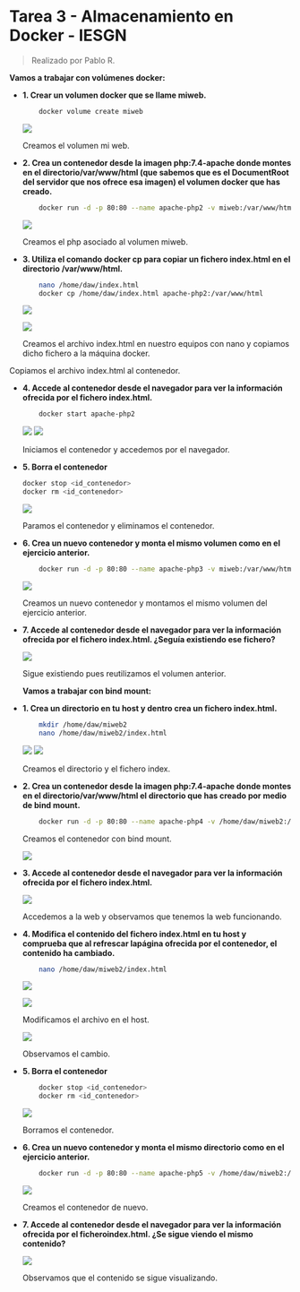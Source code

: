 # Tarea 3 - Almacenamiento en Docker - IESGN
> Realizado por Pablo R.

**Vamos a trabajar con volúmenes docker:**

- **1. Crear un volumen docker que se llame miweb.**
    ```sh
        docker volume create miweb
    ```
    ![](assets/ejercicio1.PNG)
    
    Creamos el volumen mi web.
    
- **2. Crea un contenedor desde la imagen php:7.4-apache donde montes en el directorio/var/www/html (que sabemos que es el DocumentRoot del servidor que nos ofrece esa imagen) el volumen docker que has creado.**
    ```sh
        docker run -d -p 80:80 --name apache-php2 -v miweb:/var/www/html php:7.4-apache
    ```
    ![](assets/ejercicio2.PNG)
    
    Creamos el php asociado al volumen miweb.

- **3. Utiliza el comando docker cp para copiar un fichero index.html en el directorio /var/www/html.**
    ```sh
        nano /home/daw/index.html
        docker cp /home/daw/index.html apache-php2:/var/www/html
    ```
    
    ![](assets/ejercicio3.PNG)
    
    ![](assets/ejercicio3-1.PNG)
    
    Creamos el archivo index.html en nuestro equipos con nano y copiamos dicho fichero a la máquina docker.

Copiamos el archivo index.html al contenedor.
- **4. Accede al contenedor desde el navegador para ver la información ofrecida por el fichero index.html.**
    ```sh
        docker start apache-php2
    ```
    
    ![](assets/ejercicio4.PNG)
    ![](assets/ejercicio4-1.PNG)
    
    Iniciamos el contenedor y accedemos por el navegador.
    
- **5. Borra el contenedor**
    ```sh
    docker stop <id_contenedor>
    docker rm <id_contenedor>
    ```
    
    ![](assets/ejercicio5.PNG)
    
    Paramos el contenedor y eliminamos el contenedor.

- **6. Crea un nuevo contenedor y monta el mismo volumen como en el ejercicio anterior.**
    ```sh
        docker run -d -p 80:80 --name apache-php3 -v miweb:/var/www/html php:7.4-apache
    ```
    
    ![](assets/ejercicio6.PNG)
    
    Creamos un nuevo contenedor y montamos el mismo volumen del ejercicio anterior.
    
- **7. Accede al contenedor desde el navegador para ver la información ofrecida por el fichero index.html. ¿Seguía existiendo ese fichero?**
    
    ![](assets/ejercicio7.PNG)
    
    Sigue existiendo pues reutilizamos el volumen anterior.
    
    **Vamos a trabajar con bind mount:**

- **1. Crea un directorio en tu host y dentro crea un fichero index.html.**

    ```sh
        mkdir /home/daw/miweb2
        nano /home/daw/miweb2/index.html
    ```
    
    ![](assets/ejercico1b.PNG)
    ![](assets/ejercicio1b-2.PNG)
    
    Creamos el directorio y el fichero index.

- **2. Crea un contenedor desde la imagen php:7.4-apache donde montes en el directorio/var/www/html el directorio que has creado por medio de bind mount.**

    ```sh
        docker run -d -p 80:80 --name apache-php4 -v /home/daw/miweb2:/var/www/html php:7.4-apache
    ```
    
    Creamos el contenedor con bind mount.
    
    ![](assets/ejercicio2b.PNG)

- **3. Accede al contenedor desde el navegador para ver la información ofrecida por el fichero index.html.**
    
    ![](assets/ejercicio3b.PNG.jpg)
    
    Accedemos a la web y observamos que tenemos la web funcionando.

- **4. Modifica el contenido del fichero index.html en tu host y comprueba que al refrescar lapágina ofrecida por el contenedor, el contenido ha cambiado.**
    ```sh
        nano /home/daw/miweb2/index.html
    ```
    
    ![](assets/ejercicio4b.PNG)
    
    ![](assets/ejercicio4b-1.PNG)
    
    Modificamos el archivo en el host.
    
    ![](assets/ejercicio4b-2.PNG)
    
    Observamos el cambio.
    
- **5. Borra el contenedor**

    ```sh
        docker stop <id_contenedor>
        docker rm <id_contenedor>
    ```
    
    ![](assets/ejercicio5b.PNG)
    
    Borramos el contenedor.

- **6. Crea un nuevo contenedor y monta el mismo directorio como en el ejercicio anterior.**

    ```sh
        docker run -d -p 80:80 --name apache-php5 -v /home/daw/miweb2:/var/www/html php:7.4-apache
    ```
    
    ![](assets/ejercicio6b.PNG)
    
    Creamos el contenedor de nuevo.
    
- **7. Accede al contenedor desde el navegador para ver la información ofrecida por el ficheroindex.html. ¿Se sigue viendo el mismo contenido?**

    ![](assets/ejercicio7b.PNG)
    
    Observamos que el contenido se sigue visualizando.